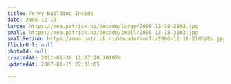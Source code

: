 ```yaml
---
title: Ferry Building Inside
date: 2006-12-18
large: https://mea.patrick.nz/decade/large/2006-12-18-2102.jpg
small: https://mea.patrick.nz/decade/small/2006-12-18-2102.jpg
smallRetina: https://mea.patrick.nz/decade/small/2006-12-18-2102@2x.jpg
flickrUrl: null
photoId: null
createdAt: 2011-01-30 11:07:20.301074
updatedAt: 2007-01-15 22:31:05

---
```



